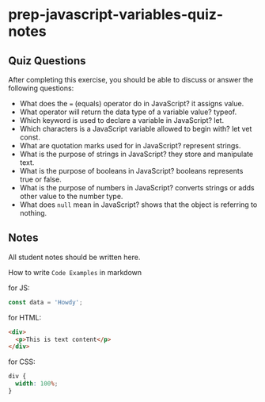 # prep-javascript-variables-quiz-notes

## Quiz Questions

After completing this exercise, you should be able to discuss or answer the following questions:

- What does the `=` (equals) operator do in JavaScript?
  it assigns value.
- What operator will return the data type of a variable value?
  typeof.
- Which keyword is used to declare a variable in JavaScript?
  let.
- Which characters is a JavaScript variable allowed to begin with?
  let vet const.
- What are quotation marks used for in JavaScript?
  represent strings.
- What is the purpose of strings in JavaScript?
  they store and manipulate text.
- What is the purpose of booleans in JavaScript?
  booleans represents true or false.
- What is the purpose of numbers in JavaScript?
  converts strings or adds other value to the number type.
- What does `null` mean in JavaScript?
  shows that the object is referring to nothing.

## Notes

All student notes should be written here.

How to write `Code Examples` in markdown

for JS:

```javascript
const data = 'Howdy';
```

for HTML:

```html
<div>
  <p>This is text content</p>
</div>
```

for CSS:

```css
div {
  width: 100%;
}
```
